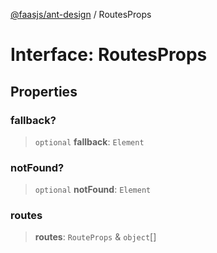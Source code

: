 [@faasjs/ant-design](../README.md) / RoutesProps

# Interface: RoutesProps

## Properties

### fallback?

> `optional` **fallback**: `Element`

### notFound?

> `optional` **notFound**: `Element`

### routes

> **routes**: `RouteProps` & `object`[]
